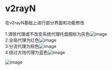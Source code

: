 # v2rayN
在v2rayN基础上进行部分界面和功能修改<br><br>
1.清除代理或不改变系统代理托盘图标为灰色![image](https://user-images.githubusercontent.com/40885345/141956192-9218dccd-8eae-4b38-b813-594eef9ad99b.png)<br>
2.全局代理为红色![image](https://user-images.githubusercontent.com/40885345/141956030-0b0a55b2-d93f-4a55-9994-983a5bb05579.png)<br>
3.分流代理为棕色![image](https://user-images.githubusercontent.com/40885345/141955471-20a47e10-829f-472b-a711-7f953574696e.png)<br>
4.绕过大陆代理为蓝色![image](https://user-images.githubusercontent.com/40885345/141957050-771b1598-5d5b-4102-90b8-07d253d16e06.png)
<br>

![image](https://user-images.githubusercontent.com/40885345/141925685-fe061f27-2d2e-40db-8cd4-a1245e6ff0eb.png)
